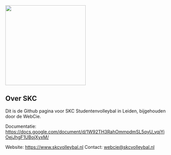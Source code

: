 <img src="https://user-images.githubusercontent.com/15709987/217531028-25c54d03-2cec-41ed-852d-905d3420ca7b.png" width="250">

## Over SKC

Dit is de Github pagina voor SKC Studentenvolleybal in Leiden, bijgehouden door de WebCie. 

Documentatie: https://docs.google.com/document/d/1W92TH3RahOmmpdmSL5qyU_yqjYiOejJhgF1UBojXyxM/ 

Website: https://www.skcvolleybal.nl
Contact: webcie@skcvolleybal.nl
